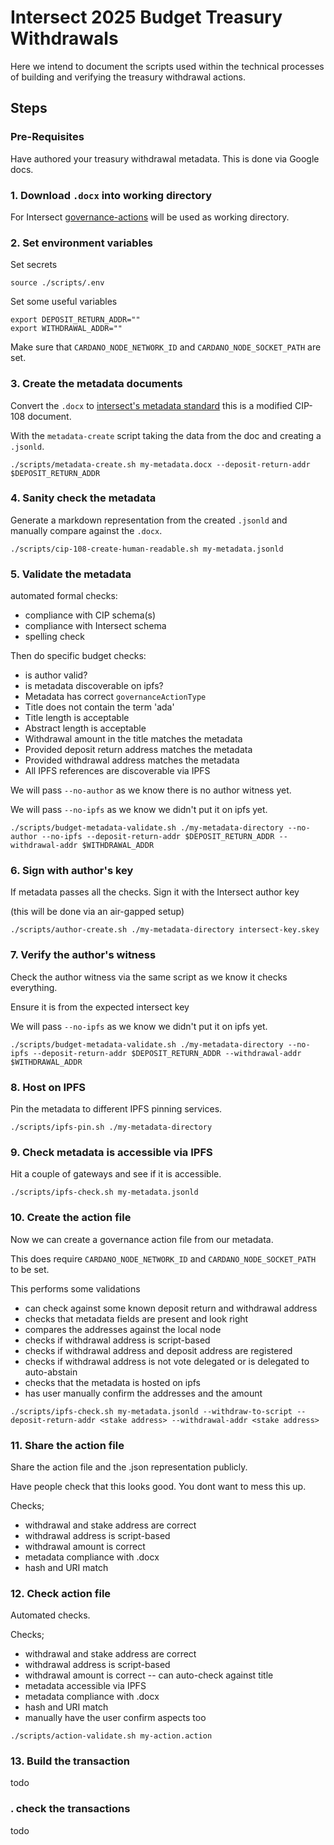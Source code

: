 # Intersect 2025 Budget Treasury Withdrawals

Here we intend to document the scripts used within the technical processes of building and verifying the treasury withdrawal actions.

## Steps

### Pre-Requisites

Have authored your treasury withdrawal metadata.
This is done via Google docs.

### 1. Download `.docx` into working directory

For Intersect [governance-actions](https://github.com/IntersectMBO/governance-actions) will be used as working directory.

### 2. Set environment variables

Set secrets

```shell
source ./scripts/.env
```

Set some useful variables

```shell
export DEPOSIT_RETURN_ADDR=""
export WITHDRAWAL_ADDR=""
```

Make sure that `CARDANO_NODE_NETWORK_ID` and `CARDANO_NODE_SOCKET_PATH` are set.


### 3. Create the metadata documents

Convert the `.docx` to [intersect's metadata standard](https://github.com/IntersectMBO/governance-actions/tree/main/schemas)
this is a modified CIP-108 document.

With the `metadata-create` script taking the data from the doc and creating a `.jsonld`.

```shell
./scripts/metadata-create.sh my-metadata.docx --deposit-return-addr $DEPOSIT_RETURN_ADDR
```

### 4. Sanity check the metadata

Generate a markdown representation from the created `.jsonld`
and manually compare against the `.docx`.

```shell
./scripts/cip-108-create-human-readable.sh my-metadata.jsonld
```

### 5. Validate the metadata

automated formal checks:
- compliance with CIP schema(s)
- compliance with Intersect schema
- spelling check

Then do specific budget checks:
- is author valid?
- is metadata discoverable on ipfs?
- Metadata has correct `governanceActionType`
- Title does not contain the term 'ada'
- Title length is acceptable
- Abstract length is acceptable
- Withdrawal amount in the title matches the metadata
- Provided deposit return address matches the metadata
- Provided withdrawal address matches the metadata
- All IPFS references are discoverable via IPFS

We will pass `--no-author` as we know there is no author witness yet.

We will pass `--no-ipfs` as we know we didn't put it on ipfs yet.

```shell
./scripts/budget-metadata-validate.sh ./my-metadata-directory --no-author --no-ipfs --deposit-return-addr $DEPOSIT_RETURN_ADDR --withdrawal-addr $WITHDRAWAL_ADDR
```

### 6. Sign with author's key

If metadata passes all the checks.
Sign it with the Intersect author key

(this will be done via an air-gapped setup)

```shell
./scripts/author-create.sh ./my-metadata-directory intersect-key.skey
```

### 7. Verify the author's witness

Check the author witness via the same script
as we know it checks everything.

Ensure it is from the expected intersect key

We will pass `--no-ipfs` as we know we didn't put it on ipfs yet.

```shell
./scripts/budget-metadata-validate.sh ./my-metadata-directory --no-ipfs --deposit-return-addr $DEPOSIT_RETURN_ADDR --withdrawal-addr $WITHDRAWAL_ADDR
```

### 8. Host on IPFS

Pin the metadata to different IPFS pinning services.

```shell
./scripts/ipfs-pin.sh ./my-metadata-directory
```

### 9. Check metadata is accessible via IPFS

Hit a couple of gateways and see if it is accessible.

```shell
./scripts/ipfs-check.sh my-metadata.jsonld
```

### 10. Create the action file

Now we can create a governance action file from our metadata.

This does require `CARDANO_NODE_NETWORK_ID` and `CARDANO_NODE_SOCKET_PATH` to be set.

This performs some validations
- can check against some known deposit return and withdrawal address
- checks that metadata fields are present and look right
- compares the addresses against the local node
- checks if withdrawal address is script-based
- checks if withdrawal address and deposit address are registered
- checks if withdrawal address is not vote delegated or is delegated to auto-abstain
- checks that the metadata is hosted on ipfs
- has user manually confirm the addresses and the amount

```shell
./scripts/ipfs-check.sh my-metadata.jsonld --withdraw-to-script --deposit-return-addr <stake address> --withdrawal-addr <stake address>
```

### 11. Share the action file

Share the action file and the .json representation publicly.

Have people check that this looks good.
You dont want to mess this up.

Checks;
- withdrawal and stake address are correct
- withdrawal address is script-based
- withdrawal amount is correct
- metadata compliance with .docx
- hash and URI match

### 12. Check action file

Automated checks.

Checks;
- withdrawal and stake address are correct
- withdrawal address is script-based
- withdrawal amount is correct -- can auto-check against title
- metadata accessible via IPFS
- metadata compliance with .docx
- hash and URI match
- manually have the user confirm aspects too

```shell
./scripts/action-validate.sh my-action.action
```

### 13. Build the transaction

todo

### . check the transactions

todo